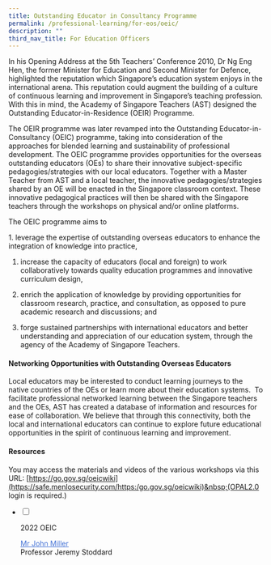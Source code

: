 ```yaml
---
title: Outstanding Educator in Consultancy Programme
permalink: /professional-learning/for-eos/oeic/
description: ""
third_nav_title: For Education Officers
---
```

In his Opening Address at the 5th Teachers’ Conference 2010, Dr Ng Eng Hen, the former Minister for Education and Second Minister for Defence, highlighted the reputation which Singapore’s education system enjoys in the international arena. This reputation could augment the building of a culture of continuous learning and improvement in Singapore’s teaching profession. With this in mind, the Academy of Singapore Teachers (AST) designed the Outstanding Educator-in-Residence (OEIR) Programme.

The OEIR programme was later revamped into the Outstanding Educator-in-Consultancy (OEIC) programme, taking into consideration of the approaches for blended learning and sustainability of professional development. The OEIC programme provides opportunities for the overseas outstanding educators (OEs) to share their innovative subject-specific pedagogies/strategies with our local educators. Together with a Master Teacher from AST and a local teacher, the innovative pedagogies/strategies shared by an OE will be enacted in the Singapore classroom context. These innovative pedagogical practices will then be shared with the Singapore teachers through the workshops on physical and/or online platforms.

The OEIC programme aims to

1\. leverage the expertise of outstanding overseas educators to enhance the integration of knowledge into practice,&nbsp;  

1.  increase the capacity of educators (local and foreign) to work collaboratively towards quality education programmes and innovative curriculum design,  
    
2.  enrich the application of knowledge by providing opportunities for classroom research, practice, and consultation, as opposed to pure academic research and discussions; and  
    
3.  forge sustained partnerships with international educators and&nbsp;better understanding and appreciation of our&nbsp;education system, through the agency of the Academy of Singapore Teachers.

#### Networking Opportunities with Outstanding Overseas Educators

Local educators may be interested to conduct learning journeys to the native countries of the OEs or learn more about their education systems.&nbsp; To facilitate professional networked learning between the Singapore teachers and the OEs, AST has created a database of information and resources for ease of collaboration. We believe that through this connectivity, both the local and international educators can continue to explore future educational opportunities in the spirit of continuous learning and improvement.

#### Resources

You may access the materials and videos of the various workshops via this URL:&nbsp;[https://go.gov.sg/oeicwiki](https://safe.menlosecurity.com/https:/go.gov.sg/oeicwiki)&nbsp;(OPAL2.0 login is required.)

<ul class="jekyllcodex_accordion">  
  
<li>  
  
<input type="checkbox" id="accordion1">  
  
<label for="accordion1">2022 OEIC</label>  
  
<div>  
  
<p>
<a rel="noopener noreferrer" target="_blank" href="https://staging.d2dfevnwgxersp.amplifyapp.com//oeic/Mr-John-Miller/"><span style="text-decoration:underline;color:#4372D6">Mr John Miller </span></a><br>
Professor Jeremy Stoddard
</p>  
  
</div>  
  
</li>  

  


  
  	
  
</ul>